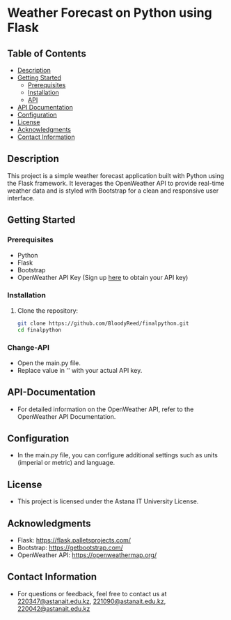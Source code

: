 # Weather Forecast on Python using Flask

## Table of Contents
- [Description](#description)
- [Getting Started](#getting-started)
  - [Prerequisites](#prerequisites)
  - [Installation](#installation)
  - [API](#change-api)
- [API Documentation](#api-documentation)
- [Configuration](#configuration)
- [License](#license)
- [Acknowledgments](#acknowledgments)
- [Contact Information](#contact-information)

## Description
This project is a simple weather forecast application built with Python using the Flask framework. It leverages the OpenWeather API to provide real-time weather data and is styled with Bootstrap for a clean and responsive user interface.

## Getting Started

### Prerequisites
- Python
- Flask
- Bootstrap
- OpenWeather API Key (Sign up [here](https://openweathermap.org/api) to obtain your API key)

### Installation
1. Clone the repository:
   ```bash
   git clone https://github.com/BloodyReed/finalpython.git
   cd finalpython

### Change-API
- Open the main.py file.
- Replace value in '' with your actual API key.

## API-Documentation
- For detailed information on the OpenWeather API, refer to the OpenWeather API Documentation.

## Configuration
- In the main.py file, you can configure additional settings such as units (imperial or metric) and language.

## License
- This project is licensed under the Astana IT University License.

## Acknowledgments
- Flask: https://flask.palletsprojects.com/
- Bootstrap: https://getbootstrap.com/
- OpenWeather API: https://openweathermap.org/

## Contact Information
- For questions or feedback, feel free to contact us at 220347@astanait.edu.kz, 221090@astanait.edu.kz, 220042@astanait.edu.kz
